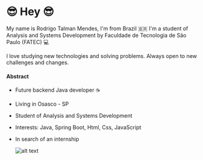 #  😎 Hey  😎



My name is Rodrigo Talman Mendes, I'm from Brazil  🇧🇷 I'm a student of Analysis and Systems Development  by Faculdade de Tecnologia de São Paulo (FATEC) 💻

I love studying new technologies and solving problems. Always open to new challenges and changes.

#### Abstract 
- Future backend Java developer ☕
 - Living in Osasco - SP
 - Student of Analysis and Systems Development 
 - Interests: Java, Spring Boot, Html, Css, JavaScript
 -  In search of an internship
 


      ![alt text](https://www.oficinadanet.com.br/imagens/post/25092/cc01.jpg)
